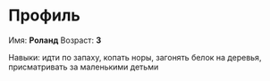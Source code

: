  # Профиль
 Имя: **Роланд**
 Возраст: **3**

 Навыки: идти по запаху, копать норы, загонять белок на деревья, присматривать за маленькими детьми